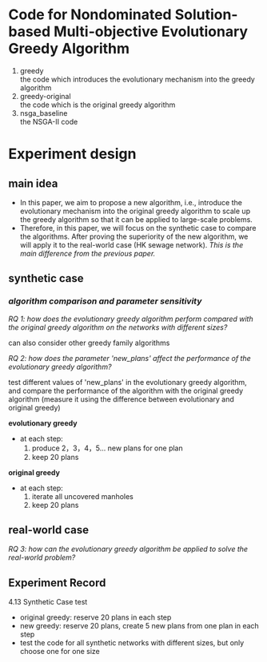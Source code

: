 # **Code for Nondominated Solution-based Multi-objective Evolutionary Greedy Algorithm**

1. greedy\
the code which introduces the evolutionary mechanism into the greedy algorithm
2. greedy-original\
the code which is the original greedy algorithm
3. nsga_baseline\
the NSGA-II code


# **Experiment design**
## main idea
- In this paper, we aim to propose a new algorithm, i.e., introduce the evolutionary mechanism into the original greedy algorithm to scale up the greedy algorithm so that it can be applied to large-scale problems.
- Therefore, in this paper, we will focus on the synthetic case to compare the algorithms. After proving the superiority of the new algorithm, we will apply it to the real-world case (HK sewage network). *This is the main difference from the previous paper.*
  
## synthetic case  
### *algorithm comparison and parameter sensitivity*
*RQ 1: how does the evolutionary greedy algorithm perform compared with the original greedy algorithm on the networks with different sizes?*

can also consider other greedy family algorithms

*RQ 2: how does the parameter 'new_plans' affect the performance of the evolutionary greedy algorithm?*

test different values of 'new_plans' in the evolutionary greedy algorithm, and compare the performance of the algorithm with the original greedy algorithm (measure it using the difference between evolutionary and original greedy)

**evolutionary greedy**
- at each step:
  1. produce 2，3，4，5... new plans for one plan
  2. keep 20 plans
   

**original greedy**
- at each step:
    1. iterate all uncovered manholes
    2. keep 20 plans

<!-- ### 2. Parameter sensitivity
*RQ: how the parameter 'new_plans' affect the performance of the evolutionary greedy algorithm?*

test different values of 'new_plans' in the evolutionary greedy algorithm, and compare the performance of the algorithm with the original greedy algorithm (measure it using the difference between evolutioary and original greedy)

**evolutionary greedy**
- at each step:
  1. produce 20, 30, 40, 50 new plans for one plan
  2. keep 20 plans -->


## real-world case
*RQ 3: how can the evolutionary greedy algorithm be applied to solve the real-world problem?*


## Experiment Record
4.13 Synthetic Case test
* original greedy: reserve 20 plans in each step
* new greedy: reserve 20 plans, create 5 new plans from one plan in each step
* test the code for all synthetic networks with different sizes, but only choose one for one size

